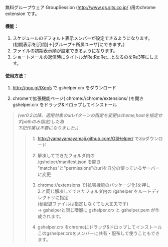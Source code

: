 無料グループウェア GroupSession (http://www.gs.sjts.co.jp/ )用のchrome extension です。  
  
#### 機能：  
1. スケジュールのデフォルト表示メンバーが設定できるようになります。  
(初期表示を[月間]＋[グループ＋所属ユーザ]にできます。)  
2. ファイルの初期表示順が設定できるようになります。  
3. ショートメールの返信時にタイトルがRe:Re:Re:…となるのをRe3等にします。  
  
  
#### 使用方法：  

1. http://goo.gl/IXep5 で gshelper.crx をダウンロード  

2. chromeで拡張機能ページ( chrome://chrome/extensions/ )を開き  
gshelper.crx をドラッグ&ドロップしてインストール  
  
  
  
> _(ver0.2以降、適用対象のurlパターンの指定を変更(scheme,hostを指定せずpathのみ指定)した為  
> 下記作業は不要になりました。)_
> > 1. http://yamayamayamaji.github.com/GSHelper/ でzipダウンロード  
> >   
> > 2. 解凍してできたフォルダ内の  
> > /gshelper/manifest.json を開き  
> > "matches"と"permissions"のurlを自分の使っているサーバーに変更  
> >   
> > 3. chrome://extensions で[拡張機能のパッケージ化]を押し  
> > 2.と同じ解凍してできたフォルダ内の /gshelper をルートディレクトリに指定  
> > (秘密鍵ファイルは指定しなくても大丈夫です)  
> >    → gshelperと同じ階層に gshelper.crx と gshelper.pem が作成されます。  
> >   
> > 4. gshelper.crx をchromeにドラッグ&ドロップしてインストール  
> > このgshelper.crxをメンバーに共有・配布して使うこともできます。  
